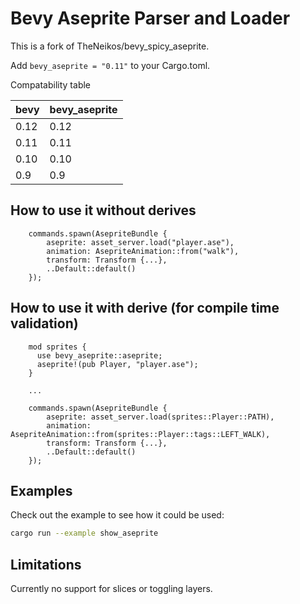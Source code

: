 # Bevy Aseprite Parser and Loader

This is a fork of TheNeikos/bevy_spicy_aseprite.

Add `bevy_aseprite = "0.11"` to your Cargo.toml.

Compatability table

| bevy | bevy_aseprite |
| ---- | ------------- |
| 0.12 | 0.12          |
| 0.11 | 0.11          |
| 0.10 | 0.10          |
| 0.9  | 0.9           |


## How to use it without derives

```rust,ignore
    commands.spawn(AsepriteBundle {
        aseprite: asset_server.load("player.ase"),
        animation: AsepriteAnimation::from("walk"),
        transform: Transform {...},
        ..Default::default()
    });
```


## How to use it with derive (for compile time validation)

```rust,ignore
    mod sprites {
      use bevy_aseprite::aseprite;
      aseprite!(pub Player, "player.ase");
    }

    ...

    commands.spawn(AsepriteBundle {
        aseprite: asset_server.load(sprites::Player::PATH),
        animation: AsepriteAnimation::from(sprites::Player::tags::LEFT_WALK),
        transform: Transform {...},
        ..Default::default()
    });
```

## Examples

Check out the example to see how it could be used:

```bash
cargo run --example show_aseprite
```

## Limitations

Currently no support for slices or toggling layers.
